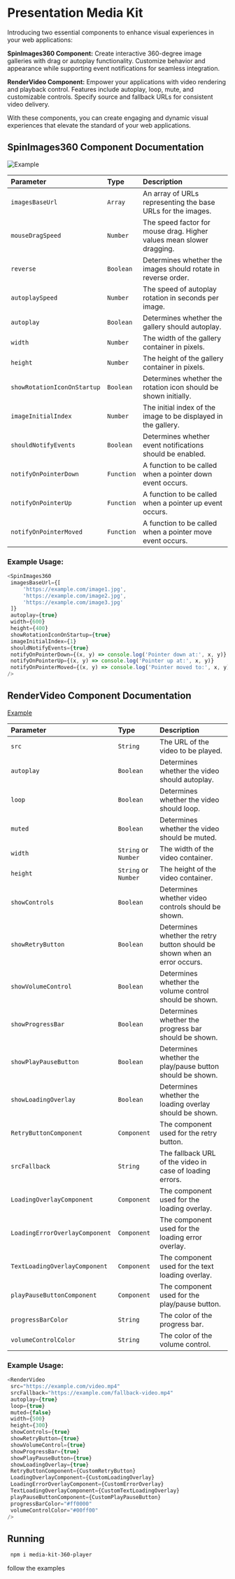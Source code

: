# Presentation Media Kit
Introducing two essential components to enhance visual experiences in your web applications:

**SpinImages360 Component:** Create interactive 360-degree image galleries with drag or autoplay functionality. Customize behavior and appearance while supporting event notifications for seamless integration.

**RenderVideo Component:** Empower your applications with video rendering and playback control. Features include autoplay, loop, mute, and customizable controls. Specify source and fallback URLs for consistent video delivery.

With these components, you can create engaging and dynamic visual experiences that elevate the standard of your web applications.

## SpinImages360 Component Documentation

![Example](https://github.com/samuelvermeuln/media-kit-360-player/assets/70477826/b87f21a2-7db3-45c0-9bdb-e923438340b6)

| Parameter | Type | Description |  
| :---------------------- | :---------- | :------------------------------------------------- |  
| `imagesBaseUrl` | `Array` | An array of URLs representing the base URLs for the images. |  
| `mouseDragSpeed` | `Number` | The speed factor for mouse drag. Higher values mean slower dragging. |  
| `reverse` | `Boolean` | Determines whether the images should rotate in reverse order. |  
| `autoplaySpeed` | `Number` | The speed of autoplay rotation in seconds per image. |  
| `autoplay` | `Boolean` | Determines whether the gallery should autoplay. |  
| `width` | `Number` | The width of the gallery container in pixels. |  
| `height` | `Number` | The height of the gallery container in pixels. |  
| `showRotationIconOnStartup` | `Boolean` | Determines whether the rotation icon should be shown initially. |  
| `imageInitialIndex` | `Number` | The initial index of the image to be displayed in the gallery. |  
| `shouldNotifyEvents` | `Boolean` | Determines whether event notifications should be enabled. |  
| `notifyOnPointerDown` | `Function` | A function to be called when a pointer down event occurs. |  
| `notifyOnPointerUp` | `Function` | A function to be called when a pointer up event occurs. |  
| `notifyOnPointerMoved` | `Function` | A function to be called when a pointer move event occurs. |  

### Example Usage:
```javascript  
<SpinImages360  
 imagesBaseUrl={[ 
     'https://example.com/image1.jpg', 
     'https://example.com/image2.jpg', 
     'https://example.com/image3.jpg' 
 ]} 
 autoplay={true} 
 width={600} 
 height={400} 
 showRotationIconOnStartup={true} 
 imageInitialIndex={1} 
 shouldNotifyEvents={true} 
 notifyOnPointerDown={(x, y) => console.log('Pointer down at:', x, y)} 
 notifyOnPointerUp={(x, y) => console.log('Pointer up at:', x, y)} 
 notifyOnPointerMoved={(x, y) => console.log('Pointer moved to:', x, y)}
/>  
```  

## RenderVideo Component Documentation

[Example](https://github.com/samuelvermeuln/media-kit-360-player/assets/70477826/e30badd0-2d47-47a3-a143-b69be4423335)

| Parameter               | Type        | Description                                      |  
| :---------------------- | :---------- | :----------------------------------------------- |  
| `src`                   | `String`    | The URL of the video to be played.              |  
| `autoplay`              | `Boolean`   | Determines whether the video should autoplay.   |  
| `loop`                  | `Boolean`   | Determines whether the video should loop.       |  
| `muted`                 | `Boolean`   | Determines whether the video should be muted.    |  
| `width`                 | `String` or `Number` | The width of the video container.         |  
| `height`                | `String` or `Number` | The height of the video container.        |  
| `showControls`          | `Boolean`   | Determines whether video controls should be shown. |  
| `showRetryButton`       | `Boolean`   | Determines whether the retry button should be shown when an error occurs. |  
| `showVolumeControl`     | `Boolean`   | Determines whether the volume control should be shown. |  
| `showProgressBar`       | `Boolean`   | Determines whether the progress bar should be shown. |  
| `showPlayPauseButton`   | `Boolean`   | Determines whether the play/pause button should be shown. |  
| `showLoadingOverlay`    | `Boolean`   | Determines whether the loading overlay should be shown. |  
| `RetryButtonComponent`  | `Component` | The component used for the retry button.         |  
| `srcFallback`           | `String`    | The fallback URL of the video in case of loading errors. |  
| `LoadingOverlayComponent` | `Component` | The component used for the loading overlay.    |  
| `LoadingErrorOverlayComponent` | `Component` | The component used for the loading error overlay. |  
| `TextLoadingOverlayComponent` | `Component` | The component used for the text loading overlay. |  
| `playPauseButtonComponent` | `Component` | The component used for the play/pause button.   |  
| `progressBarColor`      | `String`    | The color of the progress bar.                   |  
| `volumeControlColor`    | `String`    | The color of the volume control.                 |  

### Example Usage:

```javascript  
<RenderVideo  
 src="https://example.com/video.mp4"
 srcFallback="https://example.com/fallback-video.mp4"
 autoplay={true} 
 loop={true} 
 muted={false} 
 width={500} 
 height={300} 
 showControls={true} 
 showRetryButton={true} 
 showVolumeControl={true} 
 showProgressBar={true} 
 showPlayPauseButton={true} 
 showLoadingOverlay={true} 
 RetryButtonComponent={CustomRetryButton}
 LoadingOverlayComponent={CustomLoadingOverlay} 
 LoadingErrorOverlayComponent={CustomErrorOverlay} 
 TextLoadingOverlayComponent={CustomTextLoadingOverlay} 
 playPauseButtonComponent={CustomPlayPauseButton}
 progressBarColor="#ff0000" 
 volumeControlColor="#00ff00"
/>  
```  

## Running

```bash  
 npm i media-kit-360-player
```  
follow the examples
